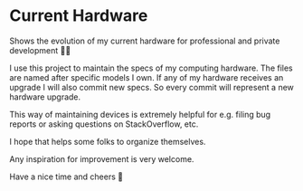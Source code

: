 # Current Hardware
Shows the evolution of my current hardware for professional and private development 👨‍💻

I use this project to maintain the specs of my computing hardware. The files are named after specific models I own. If any of my hardware receives an upgrade I will also commit new specs. So every commit will represent a new hardware upgrade. 

This way of maintaining devices is extremely helpful for e.g. filing bug reports or asking questions on StackOverflow, etc. 

I hope that helps some folks to organize themselves. 

Any inspiration for improvement is very welcome.

Have a nice time and cheers 🥃 
